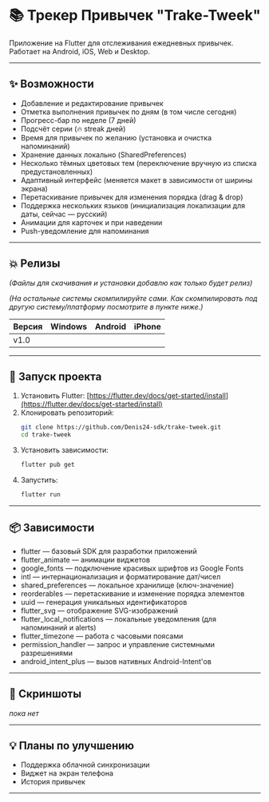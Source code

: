 # 📚 Трекер Привычек "Trake-Tweek"

Приложение на Flutter для отслеживания ежедневных привычек.  
Работает на Android, iOS, Web и Desktop.

---

## ✨ Возможности

- Добавление и редактирование привычек
- Отметка выполнения привычек по дням (в том числе сегодня)
- Прогресс-бар по неделе (7 дней)
- Подсчёт серии (🔥 streak дней)
- Время для привычек по желанию (установка и очистка напоминаний)
- Хранение данных локально (SharedPreferences)
- Несколько тёмных цветовых тем (переключение вручную из списка предустановленных)
- Адаптивный интерфейс (меняется макет в зависимости от ширины экрана)
- Перетаскивание привычек для изменения порядка (drag & drop)
- Поддержка нескольких языков (инициализация локализации для даты, сейчас — русский)
- Анимации для карточек и при наведении
- Push-уведомление для напоминания 

---

## 💥 Релизы
_(Файлы для скачивания и установки добавлю как только будет релиз)_

_(На остальные системы скомпилируйте сами. Как скомпилировать под другую систему/платформу посмотрите в пункте ниже.)_

| Версия    | Windows | Android | iPhone |
|-----------|---------|---------|--------|
| v1.0          |         |         |        |


---

## 🚀 Запуск проекта
1. Установить Flutter: [https://flutter.dev/docs/get-started/install](https://flutter.dev/docs/get-started/install)
2. Клонировать репозиторий:
    ```bash
    git clone https://github.com/Denis24-sdk/trake-tweek.git
    cd trake-tweek
    ```
3. Установить зависимости:
    ```bash
    flutter pub get
    ```
4. Запустить:
    ```bash
    flutter run
    ```

---

## 📦 Зависимости 
- flutter — базовый SDK для разработки приложений
- flutter_animate — анимации виджетов
- google_fonts — подключение красивых шрифтов из Google Fonts
- intl — интернационализация и форматирование дат/чисел
- shared_preferences — локальное хранилище (ключ-значение)
- reorderables — перетаскивание и изменение порядка элементов
- uuid — генерация уникальных идентификаторов
- flutter_svg — отображение SVG-изображений
- flutter_local_notifications — локальные уведомления (для напоминаний и alerts)
- flutter_timezone — работа с часовыми поясами
- permission_handler — запрос и управление системными разрешениями
- android_intent_plus — вызов нативных Android-Intent'ов

---

## 📌 Скриншоты

*пока нет*

---

## 💡 Планы по улучшению

- Поддержка облачной синхронизации
- Виджет на экран телефона
- История привычек

---


